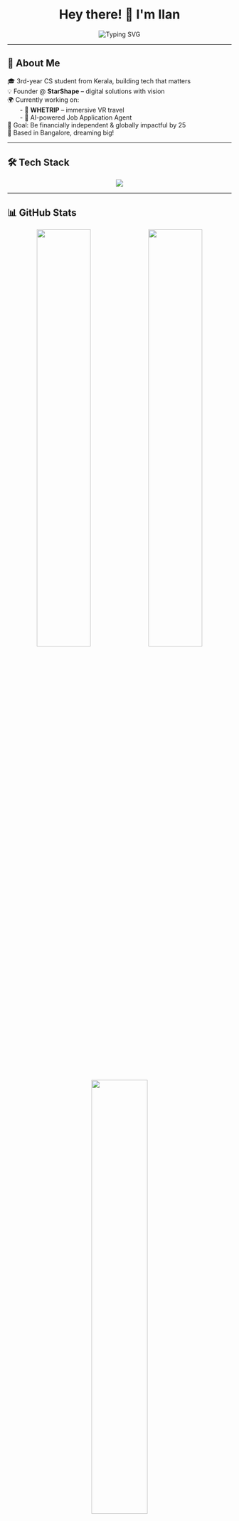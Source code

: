 <!-- Profile Readme for Ilan -->

<h1 align="center">
  Hey there! 👋 I'm Ilan
</h1>

<p align="center">
  <img src="https://readme-typing-svg.herokuapp.com?font=Fira+Code&size=24&pause=1000&center=true&vCenter=true&width=435&lines=Full-Stack+Dev+%7C+Builder+at+Heart;Founder+of+StarShape+Agency;Creating+%F0%9F%8C%90-level+Startups;Fuelled+by+Code+%26+Ideas" alt="Typing SVG" />
</p>

---

## 🚀 About Me

🎓 3rd-year CS student from Kerala, building tech that matters  
💡 Founder @ **StarShape** – digital solutions with vision  
🌍 Currently working on:  
  - 🎒 **WHETRIP** – immersive VR travel  
  - 🤖 AI-powered Job Application Agent  
🎯 Goal: Be financially independent & globally impactful by 25  
📍 Based in Bangalore, dreaming big!

---

## 🛠️ Tech Stack

<div align="center">
  <img src="https://skillicons.dev/icons?i=nextjs,react,nodejs,express,tailwind,figma,vercel,js,ts,python,firebase,gcp,docker,mongodb,postgres,git" />
</div>

---

## 📊 GitHub Stats

<div align="center">
  <img src="https://github-readme-stats.vercel.app/api?username=ilan2004&show_icons=true&theme=radical&hide_rank=false" width="49%" />
  <img src="https://github-readme-streak-stats.herokuapp.com/?user=ilan2004&theme=radical" width="49%" />
</div>

<div align="center">
  <img src="https://github-readme-stats.vercel.app/api/top-langs/?username=ilan2004&layout=compact&theme=radical" width="50%" />
</div>

---

## 🔥 Current Projects

| Project | Description | Tech |
|--------|-------------|------|
| **🌍 WHETRIP** | 360° VR Tourism Platform | Next.js, GoPro, Firebase, Maps |
| **🤖 Job Agent** | AI-based job app automation | n8n, Gemini 2.5 API, Puppeteer |
| **🧩 StarShape Client Sites** | CRM & business websites for real clients | React, Next.js, Supabase, Tailwind, Node.js |

---

## 📫 Connect with Me

<p align="center">
  <a href="https://linkedin.com/in/ilan-usman-ai-ml"><img src="https://img.shields.io/badge/LinkedIn-blue?style=for-the-badge&logo=linkedin" /></a>
  <a href="https://instagram.com/ilan.vibe"><img src="https://img.shields.io/badge/Instagram-E4405F?style=for-the-badge&logo=instagram&logoColor=white" /></a>
  <a href="mailto:ilan.dev@example.com"><img src="https://img.shields.io/badge/Gmail-D14836?style=for-the-badge&logo=gmail&logoColor=white" /></a>
  <a href="https://ilan.starhshape.in"><img src="https://img.shields.io/badge/Portfolio-000?style=for-the-badge&logo=vercel&logoColor=white" /></a>
</p>

---

## 💭 Motto

> *"Keep the thoughts high-quality, and reality will follow."*  
> – Powered by grit, gratitude & good design.

---

⭐️ *Feel free to star a repo, fork a project, or just drop a message. Let's build something legendary together!* 🚀

